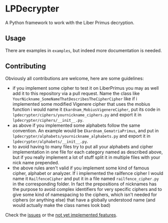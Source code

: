 # LPDecrypter

A Python framework to work with the Liber Primus decryption.

## Usage
There are examples in `examples`, but indeed more documentation is needed.

## Contributing
Obviously all contributions are welcome, here are some guidelines:
- if you implement some cipher to test it on LiberPrimus you may as well add it to this repository via a pull request. Name the class like `YourNickname_SomeNameThatDescribesTheCipherCipher` like if i implemented some modified Vigenere cipher that uses the mobius function i would name it `Ekardnam_MobiusVigenereCipher`, put its code in `lpdecrypter/ciphers/yournickname_ciphers.py` and export it in `lpdecrypter/ciphers/__init__.py`.
- as above if you implemented some alphabets follow the same convention. An example would be `Ekardnam_GematriaPrimus`, and put in `lpdecrypter/alphabets/yournickname_alphabets.py` and export it in `lpdecrypter/alphabets/__init__.py`.
- to avoid having to many files try to put all your alphabets and cipher implementation in one file for each category named as described above, but if you really implement a lot of stuff split it in multiple files with your nick name prepended.
- the above rules aren't valid if you implement some kind of famous cipher, alphabet or analyzer. If i implemented the railfence cipher I would name it `RailfenceCipher` and put it in a file named `railfence_cipher.py` in the corresponding folder. In fact the prepositions of nicknames has the purpose to avoid complex identifiers for very specific ciphers and to give some kind of namespacing to the ciphers, which isn't needed for ciphers (or anything else) that have a globally understood name (and would actually make the class names look bad)

Check the [issues](https://github.com/ekardnam/LPDecrypter/issues) or the [not yet implemented features](https://github.com/ekardnam/LPDecrypter/search?q=%23+NOT+YET+IMPLEMENTED).
